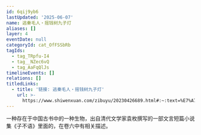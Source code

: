 ```yaml
---
id: 6qij9yb6
lastUpdated: '2025-06-07'
name: 逃秦毛人・摇钱树九子灯
aliases: []
layer: 4
eventDate: null
categoryId: cat_OfFSSbRb
tagIds:
  - tag_TRpfu-I4
  - tag__NZec6vQ
  - tag_AaFqQlJs
timelineEvents: []
relations: []
titledLinks:
  - title: '链接: 逃秦毛人・摇钱树九子灯'
    url: >-
      https://www.shiwenxuan.com/zibuyu/20230426689.html#:~:text=%E7%A7%A6%E6%AF%9B%E4%BA%BA%E3%80%90%E5%8E%9F%E6%96%87%E3%80%91%E6%B9%96%E5%B9%BF%E9%83%A7
---
```

一种存在于中国古书中的一种生物，出自清代文学家袁枚撰写的一部文言短篇小说集《子不语》里面的，在卷六中有相关描述。
